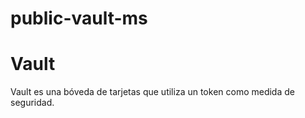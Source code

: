 # public-vault-ms

# Vault

Vault es una bóveda de tarjetas que utiliza un token como medida de seguridad.

